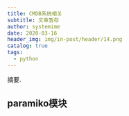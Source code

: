 ```yaml
---
title: CMDB系统相关
subtitle: 文章暂存
author: systemime
date: 2020-03-16
header_img: img/in-post/header/14.png
catalog: true
tags:
  - python
---
```

摘要.

<!-- more -->
<a name="MUJBg"></a>
## paramiko模块



